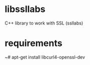 # libssllabs
C++ library to work with SSL (ssllabs)

# requirements
~# apt-get install libcurl4-openssl-dev